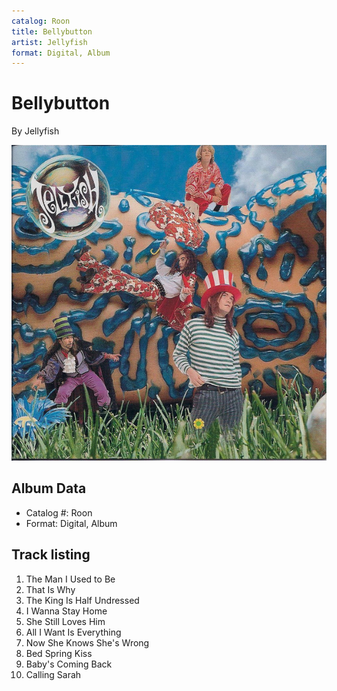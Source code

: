```yaml
---
catalog: Roon
title: Bellybutton
artist: Jellyfish
format: Digital, Album
---
```


# Bellybutton

By Jellyfish

![](../../assets/albumcovers/Jellyfish-Bellybutton.png)

## Album Data

- Catalog #: Roon
- Format: Digital, Album


## Track listing


1. The Man I Used to Be
2. That Is Why
3. The King Is Half Undressed
4. I Wanna Stay Home
5. She Still Loves Him
6. All I Want Is Everything
7. Now She Knows She's Wrong
8. Bed Spring Kiss
9. Baby's Coming Back
10. Calling Sarah


